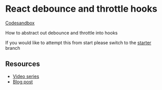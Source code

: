 # React debounce and throttle hooks

[Codesandbox](https://codesandbox.io/s/github/wtjs/react-debounce-throttle-hooks)

How to abstract out debounce and throttle into hooks

If you would like to attempt this from start please switch to the [starter](https://github.com/wtjs/react-debounce-throttle-hooks/tree/starter) branch

## Resources

- [Video series](https://www.youtube.com/playlist?list=PLMV09mSPNaQlN92-1Dkz5NDlNgGQJEo75)
- [Blog post](https://divyanshu013.dev/blog/react-debounce-throttle-hooks/)
